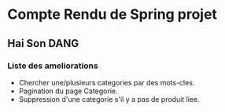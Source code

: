 # Compte Rendu de Spring projet
## Hai Son DANG 

### Liste des ameliorations

* Chercher une/plusieurs categories par des mots-cles.
* Pagination du page Categorie.
* Suppression d'une categorie s'il y a pas de produit liee.

